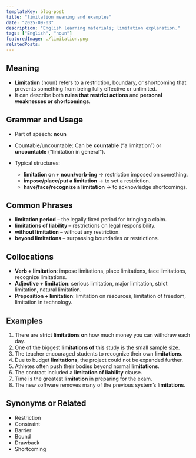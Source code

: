 ```yaml
---
templateKey: blog-post
title: "limitation meaning and examples"
date: "2025-09-03"
description: "English learning materials; limitation explanation."
tags: ["English", "noun"]
featuredImage: ./limitation.png
relatedPosts:
---
```


## Meaning

- **Limitation** (noun) refers to a restriction, boundary, or shortcoming that prevents something from being fully effective or unlimited.
- It can describe both **rules that restrict actions** and **personal weaknesses or shortcomings**.

## Grammar and Usage

- Part of speech: **noun**
- Countable/uncountable: Can be **countable** (“a limitation”) or **uncountable** (“limitation in general”).
- Typical structures:

  - **limitation on + noun/verb-ing** → restriction imposed on something.
  - **impose/place/put a limitation** → to set a restriction.
  - **have/face/recognize a limitation** → to acknowledge shortcomings.

## Common Phrases

- **limitation period** – the legally fixed period for bringing a claim.
- **limitations of liability** – restrictions on legal responsibility.
- **without limitation** – without any restriction.
- **beyond limitations** – surpassing boundaries or restrictions.

## Collocations

- **Verb + limitation**: impose limitations, place limitations, face limitations, recognize limitations.
- **Adjective + limitation**: serious limitation, major limitation, strict limitation, natural limitation.
- **Preposition + limitation**: limitation on resources, limitation of freedom, limitation in technology.

## Examples

1. There are strict **limitations on** how much money you can withdraw each day.
2. One of the biggest **limitations of** this study is the small sample size.
3. The teacher encouraged students to recognize their own **limitations**.
4. Due to budget **limitations**, the project could not be expanded further.
5. Athletes often push their bodies beyond normal **limitations**.
6. The contract included a **limitation of liability** clause.
7. Time is the greatest **limitation** in preparing for the exam.
8. The new software removes many of the previous system’s **limitations**.

## Synonyms or Related

- Restriction
- Constraint
- Barrier
- Bound
- Drawback
- Shortcoming
